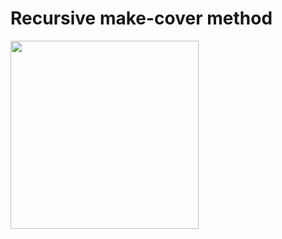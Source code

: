 # Recursive make-cover method
<img width="301" src=https://user-images.githubusercontent.com/54063710/231510156-16a39839-4dfd-4c08-89ad-ba9db4454b46.png>
